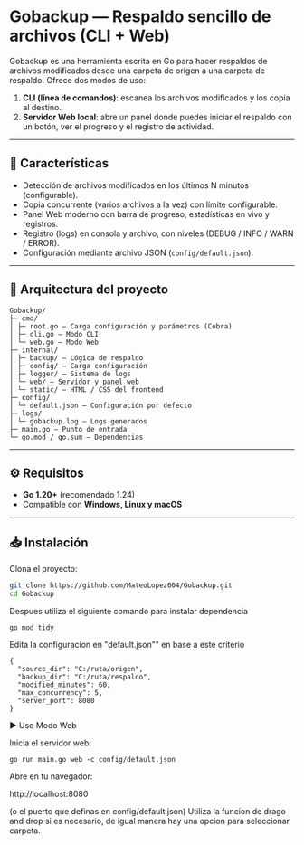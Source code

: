 # Gobackup — Respaldo sencillo de archivos (CLI + Web)

Gobackup es una herramienta escrita en Go para hacer respaldos de archivos modificados desde una carpeta de origen a una carpeta de respaldo. Ofrece dos modos de uso:

1. **CLI (línea de comandos)**: escanea los archivos modificados y los copia al destino.
2. **Servidor Web local**: abre un panel donde puedes iniciar el respaldo con un botón, ver el progreso y el registro de actividad.

---

## 🚀 Características

- Detección de archivos modificados en los últimos N minutos (configurable).
- Copia concurrente (varios archivos a la vez) con límite configurable.
- Panel Web moderno con barra de progreso, estadísticas en vivo y registros.
- Registro (logs) en consola y archivo, con niveles (DEBUG / INFO / WARN / ERROR).
- Configuración mediante archivo JSON (`config/default.json`).

---

## 📂 Arquitectura del proyecto
````
Gobackup/
├─ cmd/
│ ├─ root.go — Carga configuración y parámetros (Cobra)
│ ├─ cli.go — Modo CLI
│ └─ web.go — Modo Web
├─ internal/
│ ├─ backup/ — Lógica de respaldo
│ ├─ config/ — Carga configuración
│ ├─ logger/ — Sistema de logs
│ └─ web/ — Servidor y panel web
│ └─ static/ — HTML / CSS del frontend
├─ config/
│ └─ default.json — Configuración por defecto
├─ logs/
│ └─ gobackup.log — Logs generados
├─ main.go — Punto de entrada
└─ go.mod / go.sum — Dependencias
````

---

## ⚙️ Requisitos

- **Go 1.20+** (recomendado 1.24)
- Compatible con **Windows, Linux y macOS**

---

## 📥 Instalación

Clona el proyecto:

```bash
git clone https://github.com/MateoLopez004/Gobackup.git
cd Gobackup

```
Despues utiliza el siguiente comando para instalar dependencia
````
go mod tidy
````
Edita la configuracion en "default.json"" en base a este criterio
````
{
  "source_dir": "C:/ruta/origen",
  "backup_dir": "C:/ruta/respaldo",
  "modified_minutes": 60,
  "max_concurrency": 5,
  "server_port": 8080
}
`````

▶️ Uso
Modo Web

Inicia el servidor web:
````
go run main.go web -c config/default.json
````

Abre en tu navegador:

http://localhost:8080


(o el puerto que definas en config/default.json)
Utiliza la funcion de drago and drop si es necesario, de igual manera hay una opcion para seleccionar carpeta.


